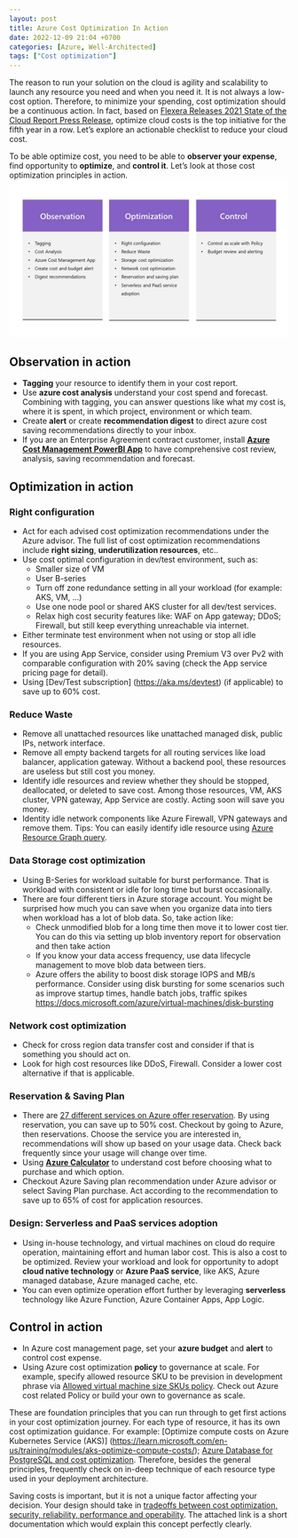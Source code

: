 ```yaml
---
layout: post
title: Azure Cost Optimization In Action
date: 2022-12-09 21:04 +0700
categories: [Azure, Well-Architected]
tags: ["Cost optimization"]
---
```

The reason to run your solution on the cloud is agility and scalability to launch any resource you need and when you need it. It is not always a low-cost option. Therefore, to minimize your spending, cost optimization should be a continuous action. In fact, based on [Flexera Releases 2021 State of the Cloud Report Press Release](https://www.flexera.com/about-us/press-center/flexera-releases-2021-state-of-the-cloud-report), optimize cloud costs is the top initiative for the fifth year in a row. Let’s explore an actionable checklist to reduce your cloud cost.

To be able optimize cost, you need to be able to **observer your expense**, find opportunity to **optimize**, and **control it**. Let’s look at those cost optimization principles in action. 
![Cost Optimization Overview](/assets/img/Cost-Optimization-In-Action.jpg)
## Observation in action
- **Tagging** your resource to identify them in your cost report. 
- Use **azure cost analysis** understand your cost spend and forecast. Combining with tagging, you can answer questions like what my cost is, where it is spent, in which project, environment or which team.
- Create **alert** or create **recommendation digest** to direct azure cost saving recommendations directly to your inbox.
- If you are an Enterprise Agreement contract customer, install [**Azure Cost Management PowerBI App**](https://appsource.microsoft.com/en-us/product/power-bi/costmanagement.azurecostmanagementapp) to have comprehensive cost review, analysis, saving recommendation and forecast. 
    
## Optimization in action

### Right configuration
- Act for each advised cost optimization recommendations under the Azure advisor. The full list of cost optimization recommendations include **right sizing**, **underutilization resources**, etc..
- Use cost optimal configuration in dev/test environment, such as:
    - Smaller size of VM
    - User B-series 
    - Turn off zone redundance setting in all your workload (for example: AKS, VM, …)
    - Use one node pool or shared AKS cluster for all dev/test services.
    - Relax high cost security features like: WAF on App gateway; DDoS; Firewall, but still keep everything unreachable via internet.
- Either terminate test environment when not using or stop all idle resources.
- If you are using App Service, consider using Premium V3 over Pv2 with comparable configuration with 20% saving (check the App service pricing page for detail).
- Using [Dev/Test subscription] (https://aka.ms/devtest) (if applicable) to save up to 60% cost.

### Reduce Waste
- Remove all unattached resources like unattached managed disk, public IPs, network interface. 
- Remove all empty backend targets for all routing services like load balancer, application gateway. Without a backend pool, these resources are useless but still cost you money. 
- Identify idle resources and review whether they should be stopped, deallocated, or deleted to save cost. Among those resources, VM, AKS cluster, VPN gateway, App Service are costly. Acting soon will save you money.
- Identity idle network components like Azure Firewall, VPN gateways and remove them. 
Tips: You can easily identify idle resource using [Azure Resource Graph query](https://learn.microsoft.com/en-us/azure/governance/resource-graph/first-query-portal). 
    
### Data Storage cost optimization
- Using B-Series for workload suitable for burst performance. That is workload with consistent or idle for long time but burst occasionally.
- There are four different tiers in Azure storage account. You might be surprised how much you can save when you organize data into tiers when workload has a lot of blob data. So, take action like:
    - Check unmodified blob for a long time then move it to lower cost tier. You can do this via setting up blob inventory report for observation and then take action
    - If you know your data access frequency, use data lifecycle management to move blob data between tiers.
    - Azure offers the ability to boost disk storage IOPS and MB/s performance. Consider using disk bursting for some scenarios such as improve startup times, handle batch jobs, traffic spikes https://docs.microsoft.com/azure/virtual-machines/disk-bursting
    
### Network cost optimization
- Check for cross region data transfer cost and consider if that is something you should act on.
- Look for high cost resources like DDoS, Firewall. Consider a lower cost alternative if that is applicable. 

### Reservation & Saving Plan
- There are [27 different services on Azure offer reservation]({{site.url}}/assets/img/costop/reservation-list.png). By using reservation, you can save up to 50% cost. Checkout by going to Azure, then reservations. Choose the service you are interested in, recommendations will show up based on your usage data. Check back frequently since your usage will change over time.
- Using [**Azure Calculator**](https://azure.microsoft.com/en-us/pricing/calculator/) to understand cost before choosing what to purchase and which option.
- Checkout Azure Saving plan recommendation under Azure advisor or select Saving Plan purchase. Act according to the recommendation to save up to 65% of cost for application resources.

### Design: Serverless and PaaS services adoption
- Using in-house technology, and virtual machines on cloud do require operation, maintaining effort and human labor cost. This is also a cost to be optimized. Review your workload and look for opportunity to adopt **cloud native technology** or **Azure PaaS service**, like AKS, Azure managed database, Azure managed cache, etc.
- You can even optimize operation effort further by leveraging **serverless** technology like Azure Function, Azure Container Apps, App Logic.

## Control in action
- In Azure cost management page, set your **azure budget** and **alert** to control cost expense.
- Using Azure cost optimization **policy** to governance at scale.  For example, specify allowed resource SKU to be prevision in development phrase via [Allowed virtual machine size SKUs policy](https://learn.microsoft.com/en-us/azure/governance/policy/samples/built-in-policies#compute). Check out Azure cost related Policy or build your own to governance as scale.

These are foundation principles that you can run through to get first actions in your cost optimization journey. For each type of resource, it has its own cost optimization guidance. For example: [Optimize compute costs on Azure Kubernetes Service (AKS)] (https://learn.microsoft.com/en-us/training/modules/aks-optimize-compute-costs/); [Azure Database for PostgreSQL and cost optimization](https://learn.microsoft.com/en-us/azure/architecture/framework/services/data/azure-db-postgresql/cost-optimization). Therefore, besides the general principles, frequently check on in-deep technique of each resource type used in your deployment architecture.

Saving costs is important, but it is not a unique factor affecting your decision. Your design should take in [tradeoffs between cost optimization, security, reliability, performance and operability](https://learn.microsoft.com/en-us/azure/architecture/framework/cost/tradeoffs). The attached link is a short documentation which would explain this concept perfectly clearly.
